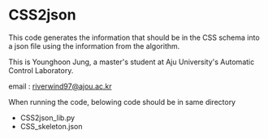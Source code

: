# CSS2json
This code generates the information that should be in the CSS schema into a json file using the information from the algorithm.

This is Younghoon Jung, a master's student at Aju University's Automatic Control Laboratory.

email : riverwind97@ajou.ac.kr

When running the code, belowing code should be in same directory 
- CSS2json_lib.py
- CSS_skeleton.json


